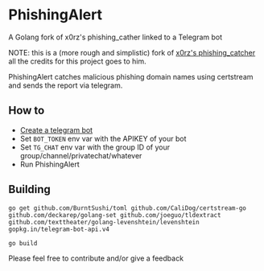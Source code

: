 # PhishingAlert
A Golang fork of x0rz's phishing_cather linked to a Telegram bot

NOTE: this is a (more rough and simplistic) fork of [x0rz's phishing_catcher](https://github.com/x0rz/phishing_catcher) all the credits for this project goes to him.

PhishingAlert catches malicious phishing domain names using certstream and sends the report via telegram.

## How to
- [Create a telegram bot](https://core.telegram.org/bots)
- Set `BOT_TOKEN` env var with the APIKEY of your bot
- Set `TG_CHAT` env var with the group ID of your group/channel/privatechat/whatever
- Run PhishingAlert

## Building
`go get github.com/BurntSushi/toml github.com/CaliDog/certstream-go github.com/deckarep/golang-set github.com/joeguo/tldextract github.com/texttheater/golang-levenshtein/levenshtein gopkg.in/telegram-bot-api.v4`

`go build`


Please feel free to contribute and/or give a feedback


